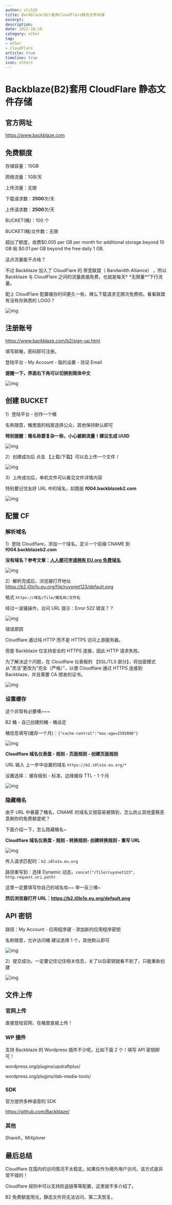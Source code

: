 ```yaml
---
author: xlc520
title: Backblaze(B2)套用CloudFlare静态文件存储
excerpt: 
description: 
date: 2022-10-10
category: other
tag: 
- other
- CloudFlare
article: true
timeline: true
icon: others
---
```


# Backblaze(B2)套用 CloudFlare 静态文件存储

## 官方网址

<https://www.backblaze.com>

## 免费额度

存储容量：10GB

网络流量：1GB/天

上传流量：无限

下载请求数：**2500**次/天

上传请求数：**2500**次/天

BUCKET(桶)：100 个

BUCKET(桶)文件数：无限

超出了额度，收费$0.005 per GB per month for additional storage beyond 10 GB 和 $0.01 per GB beyond the free daily 1 GB.

这点流量能干点啥？

不过 Backblaze 加入了 CloudFlare 的 带宽联盟（ Bandwidth Alliance） ，所以 Backblaze 与 CloudFlare
之间的流量直接免费，也就是每天*
*无限量**下行流量。

配上 CloudFlare 配置缓存时间更久一些，辣么下载请求无限次免费啦。看看联盟有没有你熟悉的 LOGO？

![img](https://bitbucket.org/xlc520/blogasset/raw/main/images3/c57394926b319339.png)

## 注册账号

<https://www.backblaze.com/b2/sign-up.html>

填写邮箱，密码即可注册。

登陆平台 - My Account - 我的设置 - 验证 Email

**提醒一下，界面右下角可以切换到简体中文**

![img](https://bitbucket.org/xlc520/blogasset/raw/main/images3/6aa0b5180f158c7a.png)

## 创建 BUCKET

1）登陆平台 - 创作一个桶

名称随意，桶里面的档案选择公众，其他保持默认即可

**特别提醒：桶名称要复杂一些，小心被刷流量！建议生成 UUID**

![img](https://bitbucket.org/xlc520/blogasset/raw/main/images3/6bcae128a5aae3f2.png)

2）创建成功后 点击 【上载/下载】可以去上传一个文件！

![img](https://bitbucket.org/xlc520/blogasset/raw/main/images3/d059f7012f8e6c7f.png)

3）上传成功后，单机文件可以看见文件详情内容

特别要记住友好 URL 中的域名，如图是 **f004.backblazeb2.com**

![img](https://bitbucket.org/xlc520/blogasset/raw/main/images3/5080cc13667c7a8b.png)

## 配置 CF

### 解析域名

1）登陆 Cloudflare，添加一个域名。定义一个前缀 CNAME 到 **f004.backblazeb2.com**

**没有域名？参考文章：[人人都可申请拥有 EU.org 免费域名](https://51.ruyo.net/17863.html)**

![img](https://bitbucket.org/xlc520/blogasset/raw/main/images3/f7fe01ec953be195.png)

2）解析完成后，浏览器打开地址 <https://b2.i0lo1o.eu.org/file/ruyonet123/default.png>

格式 `https://域名/file/桶名称/文件名`

经过一波骚操作，访问 URL 提示：Error 522 错误？？

![img](https://bitbucket.org/xlc520/blogasset/raw/main/images3/d8f4f762cf8bb6a5.png)

错误原因

Cloudflare 通过纯 HTTP 而不是 HTTPS 访问上游服务器。

但是 Backblaze 仅支持安全的 HTTPS 连接，因此 HTTP 请求失败。

为了解决这个问题，在 Cloudflare 仪表板的 【SSL/TLS 部分】，将加密模式从“灵活”更改为“完全（严格）”，以便 Cloudflare 通过 HTTPS
连接到 Backblaze，并且需要 CA 颁发的证书。

![img](https://bitbucket.org/xlc520/blogasset/raw/main/images3/15904fb466238d83.png)

### 设置缓存

这个非常有必要噢~~~

B2 桶 - 自己创建的桶 - 桶设定

桶信息填写(缓存一个月)：`{"cache-control":"max-age=2592000"}`

![img](https://bitbucket.org/xlc520/blogasset/raw/main/images3/935e290f3246a582.png)

**Cloudflare 域名仪表盘 - 规则 - 页面规则 - 创建页面规则**

URL 输入 上一步中设置的域名 `https://b2.i0lo1o.eu.org/*`

设置选择： 缓存级别 - 标准，边缘缓存 TTL - 1 个月

![img](https://bitbucket.org/xlc520/blogasset/raw/main/images3/370cfd749d6b3126.png)

### 隐藏桶名

由于 URL 中暴露了桶名，CNAME 的域名又很容易被猜到，怎么防止其他童鞋恶意刷你的免费额度呢？

下面介绍一下，怎么隐藏桶名~

**Cloudflare 域名仪表盘 - 规则 - 转换规则- 创建转换规则 - 重写 URL**

![img](https://bitbucket.org/xlc520/blogasset/raw/main/images3/238a2376952d1ca8.png)

传入请求匹配时：`b2.i0lo1o.eu.org`

路径重写到：选择 Dynamic 动态，`concat("/file/ruyonet123", http.request.uri.path)`

这里一定要填写你自己的域名哈~~ 举一反三噢~

**然后浏览器打开 URL：<https://b2.i0lo1o.eu.org/default.png>**

## API 密钥

路径：My Account - 应用程序键 - 添加新的应用程序密钥

名称随意，允许访问桶 建议选择 1 个，其他默认即可

![img](https://bitbucket.org/xlc520/blogasset/raw/main/images3/542c803a7f301bc8.png)

2）提交成功，一定要记住记住相关信息，关了以后密钥就看不到了，只能重新创建

![img](https://bitbucket.org/xlc520/blogasset/raw/main/images3/0372c8e08620f583.png)

## 文件上传

### 官网上传

直接登陆官网，在桶里直接上传！

### WP 插件

支持 Backblaze 的 Wordpress 插件不少呢，比如下面 2 个！填写 API 密钥即可！

wordpress.org/plugins/updraftplus/

wordpress.org/plugins/ilab-media-tools/

### SDK

官方提供多种语音的 SDK

<https://github.com/Backblaze/>

### 其他

ShareX，MiXplorer

## 最后总结

Cloudflare 在国内的访问情况不太稳定。如果仅作为境外用户访问，该方式是非常不错的！

Cloudflare 规则中可以支持防盗链等等配置，这里就不多介绍了。

B2 免费额度用光，静态文件将无法访问，第二天恢复。
